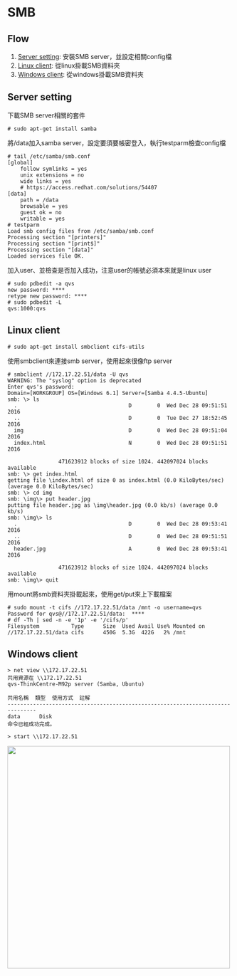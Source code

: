 # SMB
## Flow
1. [Server setting](#server-setting): 安裝SMB server，並設定相關config檔
1. [Linux client](#linux-client): 從linux掛載SMB資料夾
1. [Windows client](#windows-client): 從windows掛載SMB資料夾

## Server setting
下載SMB server相關的套件
```console
# sudo apt-get install samba
```
將/data加入samba server，設定要須要帳密登入，執行testparm檢查config檔
```console
# tail /etc/samba/smb.conf
[global]
    follow symlinks = yes
    unix extensions = no
    wide links = yes
    # https://access.redhat.com/solutions/54407
[data]
    path = /data
    browsable = yes
    guest ok = no
    writable = yes
# testparm
Load smb config files from /etc/samba/smb.conf
Processing section "[printers]"
Processing section "[print$]"
Processing section "[data]"
Loaded services file OK.
```
加入user、並檢查是否加入成功，注意user的帳號必須本來就是linux user
```console
# sudo pdbedit -a qvs
new password: ****
retype new password: ****
# sudo pdbedit -L
qvs:1000:qvs
```
## Linux client
```console
# sudo apt-get install smbclient cifs-utils
```
使用smbclient來連接smb server，使用起來很像ftp server
```console
# smbclient //172.17.22.51/data -U qvs
WARNING: The "syslog" option is deprecated
Enter qvs's password:
Domain=[WORKGROUP] OS=[Windows 6.1] Server=[Samba 4.4.5-Ubuntu]
smb: \> ls
  .                                   D        0  Wed Dec 28 09:51:51 2016
  ..                                  D        0  Tue Dec 27 18:52:45 2016
  img                                 D        0  Wed Dec 28 09:51:04 2016
  index.html                          N        0  Wed Dec 28 09:51:51 2016

                471623912 blocks of size 1024. 442097024 blocks available
smb: \> get index.html
getting file \index.html of size 0 as index.html (0.0 KiloBytes/sec) (average 0.0 KiloBytes/sec)
smb: \> cd img
smb: \img\> put header.jpg
putting file header.jpg as \img\header.jpg (0.0 kb/s) (average 0.0 kb/s)
smb: \img\> ls
  .                                   D        0  Wed Dec 28 09:53:41 2016
  ..                                  D        0  Wed Dec 28 09:51:51 2016
  header.jpg                          A        0  Wed Dec 28 09:53:41 2016

                471623912 blocks of size 1024. 442097024 blocks available
smb: \img\> quit
```
用mount將smb資料夾掛載起來，使用get/put來上下載檔案
```console
# sudo mount -t cifs //172.17.22.51/data /mnt -o username=qvs
Password for qvs@//172.17.22.51/data:  ****
# df -Th | sed -n -e '1p' -e '/cifs/p'
Filesystem          Type      Size  Used Avail Use% Mounted on
//172.17.22.51/data cifs      450G  5.3G  422G   2% /mnt
```
## Windows client
```console
> net view \\172.17.22.51
共用資源在 \\172.17.22.51
qvs-ThinkCentre-M92p server (Samba, Ubuntu)

共用名稱  類型  使用方式  註解
-------------------------------------------------------------------------------
data      Disk
命令已經成功完成。

> start \\172.17.22.51
```

<kbd><image src="https://github.com/pplinlin2/LinuxCraft/blob/master/src/smb/connect.png" width="500"/></kbd>
